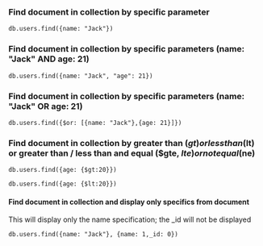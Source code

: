 ### Find document in collection by specific parameter
```
db.users.find({name: "Jack"})
```

### Find document in collection by specific parameters (name: "Jack" AND age: 21)
```
db.users.find({name: "Jack", "age": 21})
```

### Find document in collection by specific parameters (name: "Jack" OR age: 21)
```
db.users.find({$or: [{name: "Jack"},{age: 21}]})
```

### Find document in collection by greater than ($gt) or less than ($lt) or greater than / less than and equal ($gte, $lte) or not equal ($ne)
```
db.users.find({age: {$gt:20}})
```
```
db.users.find({age: {$lt:20}})
```
#### Find document in collection and display only specifics from document
This will display only the name specification; the _id will not be displayed
```
db.users.find({name: "Jack"}, {name: 1,_id: 0})
```
